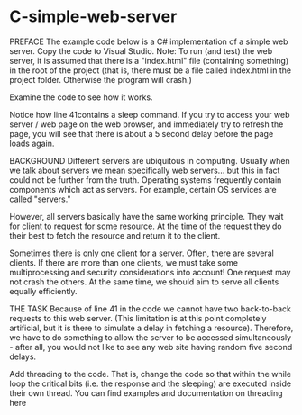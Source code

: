 # C-simple-web-server
PREFACE
The example code below is a C# implementation of a simple web server. Copy the code to Visual Studio. Note: To run (and test) the web server, it is assumed that there is a "index.html" file (containing something) in the root of the project (that is, there must be a file called index.html in the project folder. Otherwise the program will crash.) 

Examine the code to see how it works. 

Notice how line 41contains a sleep command. If you try to access your web server / web page on the web browser, and immediately try to refresh the page, you will see that there is about a 5 second delay before the page loads again. 

BACKGROUND
Different servers are ubiquitous in computing. Usually when we talk about servers we mean specifically web servers... but this in fact could not be further from the truth. Operating systems frequently contain components which act as servers. For example, certain OS services are called "servers." 

However, all servers basically have the same working principle. They wait for client to request for some resource. At the time of the request they do their best to fetch the resource and return it to the client. 

Sometimes there is only one client for a server. Often, there are several clients. If there are more than one clients, we must take some multiprocessing and security considerations into account! One request may not crash the others. At the same time, we should aim to serve all clients equally efficiently. 

THE TASK 
Because of line 41 in the code we cannot have two back-to-back requests to this web server. (This limitation is at this point completely artificial, but it is there to simulate a delay in fetching a resource). Therefore, we have to do something to allow the server to be accessed simultaneously - after all, you would not like to see any web site having random five second delays. 

Add threading to the code. That is, change the code so that within the while loop the critical bits (i.e. the response and the sleeping) are executed inside their own thread. You can find examples and documentation on threading here
